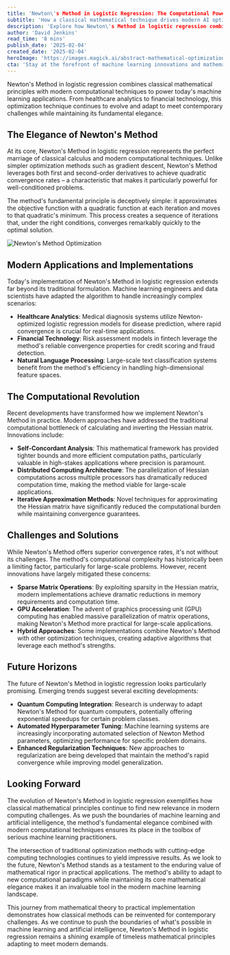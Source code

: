```yaml
---
title: 'Newton\'s Method in Logistic Regression: The Computational Powerhouse Behind Modern Machine Learning'
subtitle: 'How a classical mathematical technique drives modern AI optimization'
description: 'Explore how Newton\'s Method in logistic regression combines classical mathematical principles with modern computational techniques to power today\'s machine learning applications. From healthcare analytics to financial technology, this optimization technique continues to evolve and adapt to meet contemporary challenges while maintaining its fundamental elegance.'
author: 'David Jenkins'
read_time: '8 mins'
publish_date: '2025-02-04'
created_date: '2025-02-04'
heroImage: 'https://images.magick.ai/abstract-mathematical-optimization-landscape.jpg'
cta: 'Stay at the forefront of machine learning innovations and mathematical optimization techniques. Follow us on LinkedIn for regular insights into the technologies shaping the future of AI and data science.'
---
```


Newton's Method in logistic regression combines classical mathematical principles with modern computational techniques to power today's machine learning applications. From healthcare analytics to financial technology, this optimization technique continues to evolve and adapt to meet contemporary challenges while maintaining its fundamental elegance.

## The Elegance of Newton's Method

At its core, Newton's Method in logistic regression represents the perfect marriage of classical calculus and modern computational techniques. Unlike simpler optimization methods such as gradient descent, Newton's Method leverages both first and second-order derivatives to achieve quadratic convergence rates – a characteristic that makes it particularly powerful for well-conditioned problems.

The method's fundamental principle is deceptively simple: it approximates the objective function with a quadratic function at each iteration and moves to that quadratic's minimum. This process creates a sequence of iterations that, under the right conditions, converges remarkably quickly to the optimal solution.

![Newton's Method Optimization](https://i.magick.ai/PIXE/1738703158436_magick_img.webp)

## Modern Applications and Implementations

Today's implementation of Newton's Method in logistic regression extends far beyond its traditional formulation. Machine learning engineers and data scientists have adapted the algorithm to handle increasingly complex scenarios:

- **Healthcare Analytics**: Medical diagnosis systems utilize Newton-optimized logistic regression models for disease prediction, where rapid convergence is crucial for real-time applications.
- **Financial Technology**: Risk assessment models in fintech leverage the method's reliable convergence properties for credit scoring and fraud detection.
- **Natural Language Processing**: Large-scale text classification systems benefit from the method's efficiency in handling high-dimensional feature spaces.

## The Computational Revolution

Recent developments have transformed how we implement Newton's Method in practice. Modern approaches have addressed the traditional computational bottleneck of calculating and inverting the Hessian matrix. Innovations include:

- **Self-Concordant Analysis**: This mathematical framework has provided tighter bounds and more efficient computation paths, particularly valuable in high-stakes applications where precision is paramount.
- **Distributed Computing Architecture**: The parallelization of Hessian computations across multiple processors has dramatically reduced computation time, making the method viable for large-scale applications.
- **Iterative Approximation Methods**: Novel techniques for approximating the Hessian matrix have significantly reduced the computational burden while maintaining convergence guarantees.

## Challenges and Solutions

While Newton's Method offers superior convergence rates, it's not without its challenges. The method's computational complexity has historically been a limiting factor, particularly for large-scale problems. However, recent innovations have largely mitigated these concerns:

- **Sparse Matrix Operations**: By exploiting sparsity in the Hessian matrix, modern implementations achieve dramatic reductions in memory requirements and computation time.
- **GPU Acceleration**: The advent of graphics processing unit (GPU) computing has enabled massive parallelization of matrix operations, making Newton's Method more practical for large-scale applications.
- **Hybrid Approaches**: Some implementations combine Newton's Method with other optimization techniques, creating adaptive algorithms that leverage each method's strengths.

## Future Horizons

The future of Newton's Method in logistic regression looks particularly promising. Emerging trends suggest several exciting developments:

- **Quantum Computing Integration**: Research is underway to adapt Newton's Method for quantum computers, potentially offering exponential speedups for certain problem classes.
- **Automated Hyperparameter Tuning**: Machine learning systems are increasingly incorporating automated selection of Newton Method parameters, optimizing performance for specific problem domains.
- **Enhanced Regularization Techniques**: New approaches to regularization are being developed that maintain the method's rapid convergence while improving model generalization.

## Looking Forward

The evolution of Newton's Method in logistic regression exemplifies how classical mathematical principles continue to find new relevance in modern computing challenges. As we push the boundaries of machine learning and artificial intelligence, the method's fundamental elegance combined with modern computational techniques ensures its place in the toolbox of serious machine learning practitioners.

The intersection of traditional optimization methods with cutting-edge computing technologies continues to yield impressive results. As we look to the future, Newton's Method stands as a testament to the enduring value of mathematical rigor in practical applications. The method's ability to adapt to new computational paradigms while maintaining its core mathematical elegance makes it an invaluable tool in the modern machine learning landscape.

This journey from mathematical theory to practical implementation demonstrates how classical methods can be reinvented for contemporary challenges. As we continue to push the boundaries of what's possible in machine learning and artificial intelligence, Newton's Method in logistic regression remains a shining example of timeless mathematical principles adapting to meet modern demands.